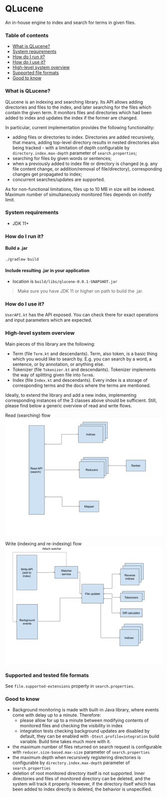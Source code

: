 # QLucene

An in-house engine to index and search for terms in given files.

### Table of contents

- [What is QLucene?](#what-is-qlucene)
- [System requirements](#system-requirements)
- [How do I run it?](#how-do-i-run-it)
- [How do I use it?](#how-do-i-use-it)
- [High-level system overview](#high-level-system-overview)    
- [Supported file formats](#supported-and-tested-file-formats)
- [Good to know](#good-to-know)

### What is QLucene?
QLucene is an indexing and searching library. Its API allows adding directories and files to the index, and later searching
for the files which contain the given term. It monitors files and directories which had been added to index and updates the index
if the former are changed.

In particular, current implementation provides the following functionality:
* adding files or directories to index. Directories are added recursively, that means, adding top-level directory results in nested directories
also being tracked - with a limitation of depth configurable by `directory.index.max-depth` parameter of `search.properties`;
* searching for files by given words or sentences;
* when a previously added to index file or directory is changed (e.g. any file content change, or addition/removal of file/directory), corresponding
changes get propagated to index;
* concurrent searches/updates are supported.

As for non-functional limitations, files up to 10 MB in size will be indexed. Maximum number of simultaneously monitored files
depends on inotify limit. 

### System requirements
* JDK 11+

### How do I run it?
#### Build a .jar
 ```
 ./gradlew build
```
#### Include resulting .jar in your application
* location is `build/libs/qlucene-0.0.1-SNAPSHOT.jar`
    
> Make sure you have JDK 11 or higher on path to build the .jar.
    
### How do I use it?
`UserAPI.kt` has the API exposed. You can check there for exact operations and input parameters which are expected. 
### High-level system overview
Main pieces of this library are the following:
* Term (file `Term.kt` and descendants). Term, also token, is a basic thing which you would like to search by. E.g. you can search by a word, a sentence, or by annotation, or anything else.
* Tokenizer (file `Tokenizer.kt` and descendants). Tokenizer implements the way of splitting given file into `Term`s.  
* Index (file `Index.kt` and descendants). Every index is a storage of corresponding terms and the docs where the terms are mentioned. 

Ideally, to extend the library and add a new index, implementing corresponding instances of the 3 classes above should be sufficient. Still, please find below a generic overview of read and write flows.

Read (searching) flow
![alt text](drawings/ReadAPI.png)

Write (indexing and re-indexing) flow
![alt text](drawings/WriteAPI.png)

### Supported and tested file formats
See `file.supported-extensions` property in `search.properties`.

### Good to know
* Background monitoring is made with built-in Java library, where events come with delay up to a minute. Therefore:
    * please allow for up to a minute between modifying contents of monitored files and checking the visibility in index
    * integration tests checking background updates are disabled by default, they can be enabled with `-Dtest.profile=integration` build variable. Build time
    takes much more with it.
* the maximum number of files returned on search request is configurable with `reducer.size-based.max-size` parameter of `search.properties`
* the maximum depth when recursively registering directories is configurable by `directory.index.max-depth` parameter of `search.properties`
* deletion of root monitored directory itself is not supported. Inner directories and files of monitored directory can be deleted,
and the system will track it properly. However, if the directory itself which has been added to index directly is deleted, the behavior is 
 unspecified.